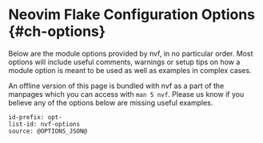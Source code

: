 # Neovim Flake Configuration Options {#ch-options}

Below are the module options provided by nvf, in no particular order. Most
options will include useful comments, warnings or setup tips on how a module
option is meant to be used as well as examples in complex cases.

An offline version of this page is bundled with nvf as a part of the manpages
which you can access with `man 5 nvf`. Please us know if you believe any of the
options below are missing useful examples.

<!--
In the manual, individual options may be referenced in Hyperlinks as follows:
[](#opt-vim.*) If changing the prefix here, do keep in mind the #opt- suffix will have
to be changed everywhere.
-->

```{=include=} options
id-prefix: opt-
list-id: nvf-options
source: @OPTIONS_JSON@
```
